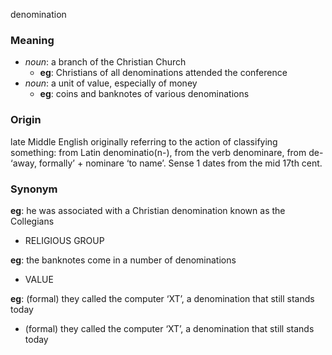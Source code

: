 denomination
### Meaning
+ _noun_: a branch of the Christian Church
	+ __eg__: Christians of all denominations attended the conference
+ _noun_: a unit of value, especially of money
	+ __eg__: coins and banknotes of various denominations

### Origin

late Middle English originally referring to the action of classifying something: from Latin denominatio(n-), from the verb denominare, from de- ‘away, formally’ + nominare ‘to name’. Sense 1 dates from the mid 17th cent.

### Synonym

__eg__: he was associated with a Christian denomination known as the Collegians

+ RELIGIOUS GROUP

__eg__: the banknotes come in a number of denominations

+ VALUE

__eg__: (formal) they called the computer ‘XT’, a denomination that still stands today

+ (formal) they called the computer ‘XT’, a denomination that still stands today


